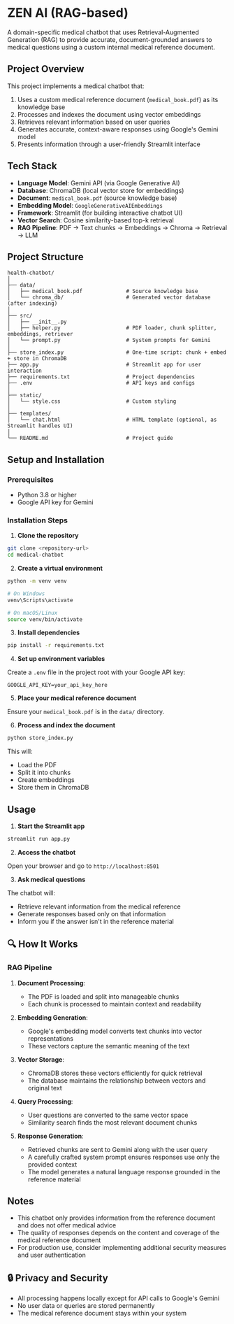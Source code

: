 # ZEN AI (RAG-based)

A domain-specific medical chatbot that uses Retrieval-Augmented Generation (RAG) to provide accurate, document-grounded answers to medical questions using a custom internal medical reference document.

## Project Overview

This project implements a medical chatbot that:

1. Uses a custom medical reference document (`medical_book.pdf`) as its knowledge base
2. Processes and indexes the document using vector embeddings
3. Retrieves relevant information based on user queries
4. Generates accurate, context-aware responses using Google's Gemini model
5. Presents information through a user-friendly Streamlit interface

## Tech Stack

- **Language Model**: Gemini API (via Google Generative AI)
- **Database**: ChromaDB (local vector store for embeddings)
- **Document**: `medical_book.pdf` (source knowledge base)
- **Embedding Model**: `GoogleGenerativeAIEmbeddings`
- **Framework**: Streamlit (for building interactive chatbot UI)
- **Vector Search**: Cosine similarity-based top-k retrieval
- **RAG Pipeline**: PDF → Text chunks → Embeddings → Chroma → Retrieval → LLM

##  Project Structure

```
health-chatbot/
│
├── data/
│   ├── medical_book.pdf              # Source knowledge base
│   └── chroma_db/                    # Generated vector database (after indexing)
│
├── src/
│   ├── __init__.py
│   ├── helper.py                     # PDF loader, chunk splitter, embeddings, retriever
│   └── prompt.py                     # System prompts for Gemini
│
├── store_index.py                    # One-time script: chunk + embed + store in ChromaDB
├── app.py                            # Streamlit app for user interaction
├── requirements.txt                  # Project dependencies
├── .env                              # API keys and configs
│
├── static/
│   └── style.css                     # Custom styling
│
├── templates/
│   └── chat.html                     # HTML template (optional, as Streamlit handles UI)
│
└── README.md                         # Project guide
```

##  Setup and Installation

### Prerequisites

- Python 3.8 or higher
- Google API key for Gemini

### Installation Steps

1. **Clone the repository**

```bash
git clone <repository-url>
cd medical-chatbot
```

2. **Create a virtual environment**

```bash
python -m venv venv

# On Windows
venv\Scripts\activate

# On macOS/Linux
source venv/bin/activate
```

3. **Install dependencies**

```bash
pip install -r requirements.txt
```

4. **Set up environment variables**

Create a `.env` file in the project root with your Google API key:

```
GOOGLE_API_KEY=your_api_key_here
```

5. **Place your medical reference document**

Ensure your `medical_book.pdf` is in the `data/` directory.

6. **Process and index the document**

```bash
python store_index.py
```

This will:
- Load the PDF
- Split it into chunks
- Create embeddings
- Store them in ChromaDB

##  Usage

1. **Start the Streamlit app**

```bash
streamlit run app.py
```

2. **Access the chatbot**

Open your browser and go to `http://localhost:8501`

3. **Ask medical questions**

The chatbot will:
- Retrieve relevant information from the medical reference
- Generate responses based only on that information
- Inform you if the answer isn't in the reference material

## 🔍 How It Works

### RAG Pipeline

1. **Document Processing**:
   - The PDF is loaded and split into manageable chunks
   - Each chunk is processed to maintain context and readability

2. **Embedding Generation**:
   - Google's embedding model converts text chunks into vector representations
   - These vectors capture the semantic meaning of the text

3. **Vector Storage**:
   - ChromaDB stores these vectors efficiently for quick retrieval
   - The database maintains the relationship between vectors and original text

4. **Query Processing**:
   - User questions are converted to the same vector space
   - Similarity search finds the most relevant document chunks

5. **Response Generation**:
   - Retrieved chunks are sent to Gemini along with the user query
   - A carefully crafted system prompt ensures responses use only the provided context
   - The model generates a natural language response grounded in the reference material

##  Notes

- This chatbot only provides information from the reference document and does not offer medical advice
- The quality of responses depends on the content and coverage of the medical reference document
- For production use, consider implementing additional security measures and user authentication

## 🔒 Privacy and Security

- All processing happens locally except for API calls to Google's Gemini
- No user data or queries are stored permanently
- The medical reference document stays within your system

